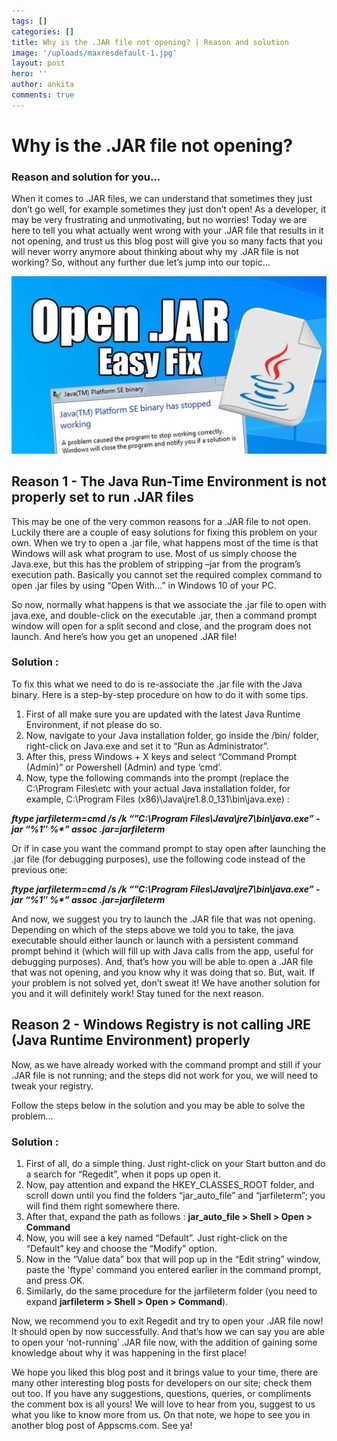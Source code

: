 ```yaml
---
tags: []
categories: []
title: Why is the .JAR file not opening? | Reason and solution
image: '/uploads/maxresdefault-1.jpg'
layout: post
hero: ''
author: ankita
comments: true
---
```


# **Why is the .JAR file not opening?**

### **Reason and solution for you…**

When it comes to .JAR files, we can understand that sometimes they just don’t go well, for example sometimes they just don’t open! As a developer, it may be very frustrating and unmotivating, but no worries! Today we are here to tell you what actually went wrong with your .JAR file that results in it not opening, and trust us this blog post will give you so many facts that you will never worry anymore about thinking about why my .JAR file is not working? So, without any further due let’s jump into our topic…

![](/uploads/maxresdefault.jpg)

## **Reason 1 - The Java Run-Time Environment is not properly set to run .JAR files**

This may be one of the very common reasons for a .JAR file to not open. Luckily there are a couple of easy solutions for fixing this problem on your own. When we try to open a .jar file, what happens most of the time is that Windows will ask what program to use. Most of us simply choose the Java.exe, but this has the problem of stripping –jar from the program’s execution path. Basically you cannot set the required complex command to open .jar files by using “Open With…” in Windows 10 of your PC.

So now, normally what happens is that we associate the .jar file to open with java.exe, and double-click on the executable .jar, then a command prompt window will open for a split second and close, and the program does not launch. And here’s how you get an unopened .JAR file!

### **Solution :**

To fix this what we need to do is re-associate the .jar file with the Java binary. Here is a step-by-step procedure on how to do it with some tips.

1. First of all make sure you are updated with the latest Java Runtime Environment, if not please do so.
2. Now, navigate to your Java installation folder, go inside the /bin/ folder, right-click on Java.exe and set it to “Run as Administrator”.
3. After this, press Windows + X keys and select “Command Prompt (Admin)” or Powershell (Admin) and type ‘cmd’.
4. Now, type the following commands into the prompt (replace the C:\\Program Files\\etc with your actual Java installation folder, for example, C:\\Program Files (x86)\\Java\\jre1.8.0_131\\bin\\java.exe) :

**_ftype jarfileterm=cmd /s /k “”C:\\Program Files\\Java\\jre7\\bin\\java.exe” -jar “%1″ %\*” assoc .jar=jarfileterm_**

Or if in case you want the command prompt to stay open after launching the .jar file (for debugging purposes), use the following code instead of the previous one:

**_ftype jarfileterm=cmd /s /k “”C:\\Program Files\\Java\\jre7\\bin\\java.exe” -jar “%1″ %\*” assoc .jar=jarfileterm_**

And now, we suggest you try to launch the .JAR file that was not opening. Depending on which of the steps above we told you to take, the java executable should either launch or launch with a persistent command prompt behind it (which will fill up with Java calls from the app, useful for debugging purposes). And, that’s how you will be able to open a .JAR file that was not opening, and you know why it was doing that so. But, wait. If your problem is not solved yet, don’t sweat it! We have another solution for you and it will definitely work! Stay tuned for the next reason.

## **Reason 2 - Windows Registry is not calling JRE (Java Runtime Environment) properly**

Now, as we have already worked with the command prompt and still if your .JAR file is not running; and the steps did not work for you, we will need to tweak your registry.

Follow the steps below in the solution and you may be able to solve the problem…

### **Solution :**

1. First of all, do a simple thing. Just right-click on your Start button and do a search for “Regedit”, when it pops up open it.
2. Now, pay attention and expand the HKEY_CLASSES_ROOT folder, and scroll down until you find the folders “jar_auto_file” and “jarfileterm”; you will find them right somewhere there.
3. After that, expand the path as follows : **jar_auto_file > Shell > Open > Command**
4. Now, you will see a key named “Default”. Just right-click on the “Default” key and choose the “Modify” option.
5. Now in the “Value data” box that will pop up in the “Edit string” window, paste the 'ftype' command you entered earlier in the command prompt, and press OK.
6. Similarly, do the same procedure for the jarfileterm folder (you need to expand **jarfileterm > Shell > Open > Command**).

Now, we recommend you to exit Regedit and try to open your .JAR file now! It should open by now successfully. And that’s how we can say you are able to open your ‘not-running’ .JAR file now, with the addition of gaining some knowledge about why it was happening in the first place!

We hope you liked this blog post and it brings value to your time, there are many other interesting blog posts for developers on our site; check them out too. If you have any suggestions, questions, queries, or compliments the comment box is all yours! We will love to hear from you, suggest to us what you like to know more from us. On that note, we hope to see you in another blog post of Appscms.com. See ya!
